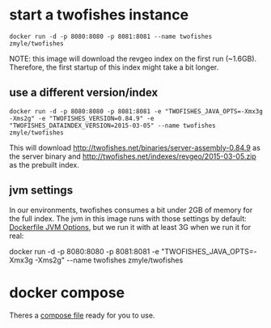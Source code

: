 # start a twofishes instance

```
docker run -d -p 8080:8080 -p 8081:8081 --name twofishes zmyle/twofishes
```

NOTE: this image will download the revgeo index on the first run (~1.6GB). Therefore, the first startup of this index might take a bit longer.

## use a different version/index

```
docker run -d -p 8080:8080 -p 8081:8081 -e "TWOFISHES_JAVA_OPTS=-Xmx3g -Xms2g" -e "TWOFISHES_VERSION=0.84.9" -e "TWOFISHES_DATAINDEX_VERSION=2015-03-05" --name twofishes zmyle/twofishes
```
This will download http://twofishes.net/binaries/server-assembly-0.84.9 as the server binary and http://twofishes.net/indexes/revgeo/2015-03-05.zip as the prebuilt index.

## jvm settings

In our environments, twofishes consumes a bit under 2GB of memory for the full index. The jvm in this image runs with those settings by default: [Dockerfile JVM Options](./Dockerfile#L11), but we run it with at least 3G when we run it for real:

docker run -d -p 8080:8080 -p 8081:8081 -e "TWOFISHES_JAVA_OPTS=-Xmx3g -Xms2g" --name twofishes zmyle/twofishes

# docker compose

Theres a [compose file](composefile.yml) ready for you to use.

